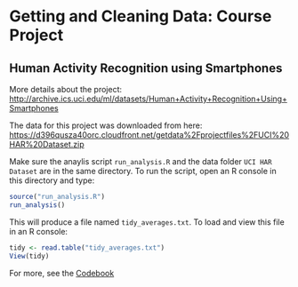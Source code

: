 # Getting and Cleaning Data: Course Project

## Human Activity Recognition using Smartphones

More details about the project: <http://archive.ics.uci.edu/ml/datasets/Human+Activity+Recognition+Using+Smartphones>

The data for this project was downloaded from here: <https://d396qusza40orc.cloudfront.net/getdata%2Fprojectfiles%2FUCI%20HAR%20Dataset.zip>


Make sure the anaylis script `run_analysis.R` and the data folder `UCI HAR Dataset` are in the same directory.
To run the script, open an R console in this directory and type:
```R
source("run_analysis.R")
run_analysis()
```

This will produce a file named `tidy_averages.txt`. To load and view this file in an R console:
```R
tidy <- read.table("tidy_averages.txt")
View(tidy)
```
For more, see the [Codebook](./CodeBook.md)

